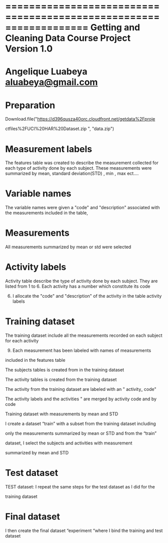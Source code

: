 ==================================================================
Getting and Cleaning Data Course Project
Version 1.0
==================================================================
Angelique Luabeya
aluabeya@gmail.com
==================================================================



Preparation
===========

Download.file("https://d396qusza40orc.cloudfront.net/getdata%2Fproje

ctfiles%2FUCI%20HAR%20Dataset.zip ", "data.zip")

Measurement labels
==================

The features table was created to describe the measurement collected for
each type of activity done by each subject. These measurements were
summarized by mean, standard deviation(STD) , min , max ect....


Variable names
==============

The variable names were given a "code" and "description" associated
with the measurements included in the table,


Measurements
============

All measurements summarized by mean or std were selected

Activity labels
===============

Activity table describe the type of activity done by each subject. They are
listed from 1 to 6. Each activity has a number which constitute its code

6. I allocate the "code" and "description" of the activity in the table
activity labels

Training dataset
================

The training dataset include all the measurements recorded on each
subject for each activity

9. Each measurement has been labeled with names of measurements

included in the features table


The subjects tables is created from in the training dataset

The activity tables is created from the training dataset

The activity from the training dataset are labeled with an " activity_ code"

The activity labels and the activities " are merged by activity code and by
code

Training dataset with measurements by mean and STD

I create a dataset “train” with a subset from the training dataset including

only the measurements summarized by mean or STD and from the “train”

dataset, I select the subjects and activities with measurement

summarized by mean and STD

Test dataset
============

TEST dataset: I repeat the same steps for the test dataset as I did for the

training dataset

Final dataset
=============

I then create the final dataset “experiment “where I bind the training and
test dataset